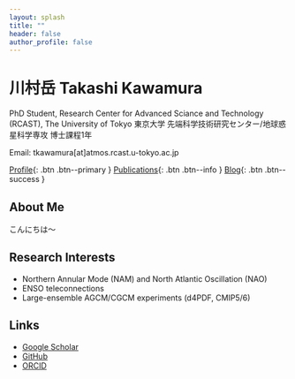 ```yaml
---
layout: splash
title: ""
header: false
author_profile: false
---
```


# 川村岳 Takashi Kawamura
PhD Student, Research Center for Advanced Sciance and Technology (RCAST), The University of Tokyo 
東京大学 先端科学技術研究センター/地球惑星科学専攻 博士課程1年

Email: tkawamura[at]atmos.rcast.u-tokyo.ac.jp

[Profile](/profile/){: .btn .btn--primary }
[Publications](/publications/){: .btn .btn--info }
[Blog](/blog/){: .btn .btn--success }

<section>
  <h2>About Me</h2>
  <p>
    こんにちは〜
  </p>
</section>

<section>
  <h2>Research Interests</h2>
  <ul>
    <li>Northern Annular Mode (NAM) and North Atlantic Oscillation (NAO)</li>
    <li>ENSO teleconnections</li>
    <li>Large-ensemble AGCM/CGCM experiments (d4PDF, CMIP5/6)</li>
  </ul>
</section>

<section>
  <h2>Links</h2>
  <ul>
    <li><a href="https://scholar.google.com/" target="_blank">Google Scholar</a></li>
    <li><a href="https://github.com/" target="_blank">GitHub</a></li>
    <li><a href="https://orcid.org/" target="_blank">ORCID</a></li>
  </ul>
</section>